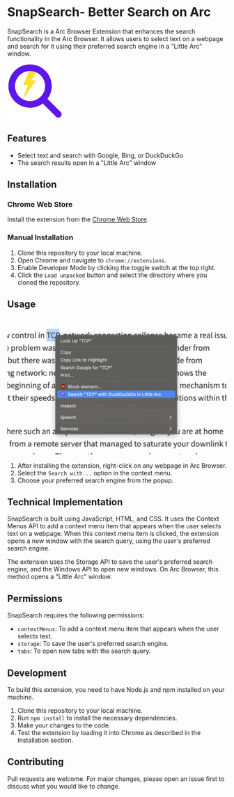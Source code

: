 # SnapSearch- Better Search on Arc

SnapSearch is a Arc Browser Extension that enhances the search functionality in the Arc Browser. It allows users to select text on a webpage and search for it using their preferred search engine in a "Little Arc" window.
<!-- Add image -->
![SnapSearch](/icons/icon128.png)

## Features

- Select text and search with Google, Bing, or DuckDuckGo
- The search results open in a "Little Arc" window

## Installation
### Chrome Web Store
Install the extension from the [Chrome Web Store](https://chromewebstore.google.com/detail/snapsearch-better-search/aeblbpjamlpjfedjbkhnbiecmepbgkdo?hl=en).

### Manual Installation

1. Clone this repository to your local machine.
2. Open Chrome and navigate to `chrome://extensions`.
3. Enable Developer Mode by clicking the toggle switch at the top right.
4. Click the `Load unpacked` button and select the directory where you cloned the repository.

## Usage

![SnapSearch Demo](/screenshots/demo.jpg)

1. After installing the extension, right-click on any webpage in Arc Browser.
2. Select the `Search with...` option in the context menu.
3. Choose your preferred search engine from the popup.

## Technical Implementation

SnapSearch is built using JavaScript, HTML, and CSS. It uses the Context Menus API to add a context menu item that appears when the user selects text on a webpage. When this context menu item is clicked, the extension opens a new window with the search query, using the user's preferred search engine.

The extension uses the Storage API to save the user's preferred search engine, and the Windows API to open new windows. On Arc Browser, this method opens a "Little Arc" window.

## Permissions

SnapSearch requires the following permissions:

- `contextMenus`: To add a context menu item that appears when the user selects text.
- `storage`: To save the user's preferred search engine.
- `tabs`: To open new tabs with the search query.


## Development

To build this extension, you need to have Node.js and npm installed on your machine.

1. Clone this repository to your local machine.
2. Run `npm install` to install the necessary dependencies.
3. Make your changes to the code.
4. Test the extension by loading it into Chrome as described in the Installation section.

## Contributing

Pull requests are welcome. For major changes, please open an issue first to discuss what you would like to change.

